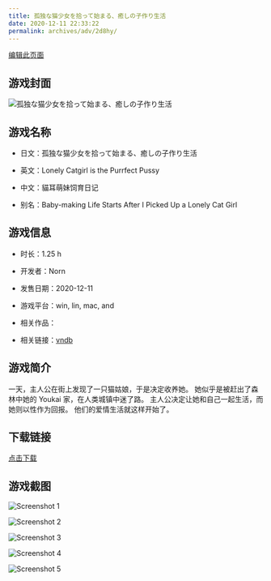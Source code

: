 ```yaml
---
title: 孤独な猫少女を拾って始まる、癒しの子作り生活
date: 2020-12-11 22:33:22
permalink: archives/adv/2d8hy/
---
```

[编辑此页面](https://github.com/ACG-3/ADV3-source/blob/main/source/_posts/%E5%AD%A4%E7%8B%AC%E3%81%AA%E7%8C%AB%E5%B0%91%E5%A5%B3%E3%82%92%E6%8B%BE%E3%81%A3%E3%81%A6%E5%A7%8B%E3%81%BE%E3%82%8B%E3%80%81%E7%99%92%E3%81%97%E3%81%AE%E5%AD%90%E4%BD%9C%E3%82%8A%E7%94%9F%E6%B4%BB.md)

## 游戏封面

![孤独な猫少女を拾って始まる、癒しの子作り生活](https://pan.timero.xyz/d/onedrive/img_lib_001/%E5%AD%A4%E7%8B%AC%E3%81%AA%E7%8C%AB%E5%B0%91%E5%A5%B3%E3%82%92%E6%8B%BE%E3%81%A3%E3%81%A6%E5%A7%8B%E3%81%BE%E3%82%8B%E3%80%81%E7%99%92%E3%81%97%E3%81%AE%E5%AD%90%E4%BD%9C%E3%82%8A%E7%94%9F%E6%B4%BB_cover.avif)


## 游戏名称

- 日文：孤独な猫少女を拾って始まる、癒しの子作り生活
- 英文：Lonely Catgirl is the Purrfect Pussy
- 中文：貓耳萌妹饲育日记

- 别名：Baby-making Life Starts After I Picked Up a Lonely Cat Girl


## 游戏信息

- 时长：1.25 h
- 开发者：Norn
- 发售日期：2020-12-11
- 游戏平台：win, lin, mac, and
- 相关作品：

- 相关链接：[vndb](https://vndb.org/v29806)


## 游戏简介

一天，主人公在街上发现了一只猫姑娘，于是决定收养她。
她似乎是被赶出了森林中她的 Youkai 家，在人类城镇中迷了路。
主人公决定让她和自己一起生活，而她则以性作为回报。
他们的爱情生活就这样开始了。



## 下载链接

[点击下载](https://pan.timero.xyz/onedrive/adv_lib_001/%E5%AD%A4%E7%8B%AC%E3%81%AA%E7%8C%AB%E5%B0%91%E5%A5%B3%E3%82%92%E6%8B%BE%E3%81%A3%E3%81%A6%E5%A7%8B%E3%81%BE%E3%82%8B%E3%80%81%E7%99%92%E3%81%97%E3%81%AE%E5%AD%90%E4%BD%9C%E3%82%8A%E7%94%9F%E6%B4%BB)


## 游戏截图


![Screenshot 1](https://pan.timero.xyz/d/onedrive/img_lib_001/%E5%AD%A4%E7%8B%AC%E3%81%AA%E7%8C%AB%E5%B0%91%E5%A5%B3%E3%82%92%E6%8B%BE%E3%81%A3%E3%81%A6%E5%A7%8B%E3%81%BE%E3%82%8B%E3%80%81%E7%99%92%E3%81%97%E3%81%AE%E5%AD%90%E4%BD%9C%E3%82%8A%E7%94%9F%E6%B4%BB_Screenshot_1.avif)

![Screenshot 2](https://pan.timero.xyz/d/onedrive/img_lib_001/%E5%AD%A4%E7%8B%AC%E3%81%AA%E7%8C%AB%E5%B0%91%E5%A5%B3%E3%82%92%E6%8B%BE%E3%81%A3%E3%81%A6%E5%A7%8B%E3%81%BE%E3%82%8B%E3%80%81%E7%99%92%E3%81%97%E3%81%AE%E5%AD%90%E4%BD%9C%E3%82%8A%E7%94%9F%E6%B4%BB_Screenshot_2.avif)

![Screenshot 3](https://pan.timero.xyz/d/onedrive/img_lib_001/%E5%AD%A4%E7%8B%AC%E3%81%AA%E7%8C%AB%E5%B0%91%E5%A5%B3%E3%82%92%E6%8B%BE%E3%81%A3%E3%81%A6%E5%A7%8B%E3%81%BE%E3%82%8B%E3%80%81%E7%99%92%E3%81%97%E3%81%AE%E5%AD%90%E4%BD%9C%E3%82%8A%E7%94%9F%E6%B4%BB_Screenshot_3.avif)

![Screenshot 4](https://pan.timero.xyz/d/onedrive/img_lib_001/%E5%AD%A4%E7%8B%AC%E3%81%AA%E7%8C%AB%E5%B0%91%E5%A5%B3%E3%82%92%E6%8B%BE%E3%81%A3%E3%81%A6%E5%A7%8B%E3%81%BE%E3%82%8B%E3%80%81%E7%99%92%E3%81%97%E3%81%AE%E5%AD%90%E4%BD%9C%E3%82%8A%E7%94%9F%E6%B4%BB_Screenshot_4.avif)

![Screenshot 5](https://pan.timero.xyz/d/onedrive/img_lib_001/%E5%AD%A4%E7%8B%AC%E3%81%AA%E7%8C%AB%E5%B0%91%E5%A5%B3%E3%82%92%E6%8B%BE%E3%81%A3%E3%81%A6%E5%A7%8B%E3%81%BE%E3%82%8B%E3%80%81%E7%99%92%E3%81%97%E3%81%AE%E5%AD%90%E4%BD%9C%E3%82%8A%E7%94%9F%E6%B4%BB_Screenshot_5.avif)

